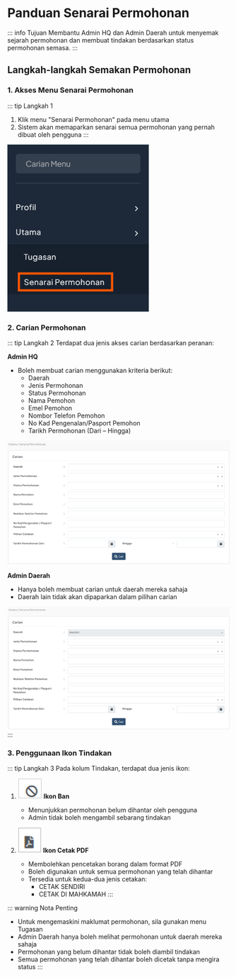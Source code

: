 # Panduan Senarai Permohonan

::: info Tujuan
Membantu Admin HQ dan Admin Daerah untuk menyemak sejarah permohonan dan membuat tindakan berdasarkan status permohonan semasa.
:::

## Langkah-langkah Semakan Permohonan

### 1. Akses Menu Senarai Permohonan

::: tip Langkah 1
1. Klik menu "Senarai Permohonan" pada menu utama
2. Sistem akan memaparkan senarai semua permohonan yang pernah dibuat oleh pengguna
:::

![Menu Senarai Permohonan](./image/admin/permohonan/image1.png)

### 2. Carian Permohonan

::: tip Langkah 2
Terdapat dua jenis akses carian berdasarkan peranan:

**Admin HQ**
- Boleh membuat carian menggunakan kriteria berikut:
  - Daerah
  - Jenis Permohonan
  - Status Permohonan
  - Nama Pemohon
  - Emel Pemohon
  - Nombor Telefon Pemohon
  - No Kad Pengenalan/Pasport Pemohon
  - Tarikh Permohonan (Dari – Hingga)

![Carian Admin HQ](./image/admin/permohonan/image2.png)

**Admin Daerah**
- Hanya boleh membuat carian untuk daerah mereka sahaja
- Daerah lain tidak akan dipaparkan dalam pilihan carian

![Carian Admin Daerah](./image/admin/permohonan/image3.png)
:::

### 3. Penggunaan Ikon Tindakan

::: tip Langkah 3
Pada kolum Tindakan, terdapat dua jenis ikon:

1. ![Ban](./image/admin/permohonan/image4.png) **Ikon Ban**
   - Menunjukkan permohonan belum dihantar oleh pengguna
   - Admin tidak boleh mengambil sebarang tindakan

2. ![Cetak PDF](./image/admin/permohonan/image5.png) **Ikon Cetak PDF**
   - Membolehkan pencetakan borang dalam format PDF
   - Boleh digunakan untuk semua permohonan yang telah dihantar
   - Tersedia untuk kedua-dua jenis cetakan:
     - CETAK SENDIRI
     - CETAK DI MAHKAMAH
:::

::: warning Nota Penting
- Untuk mengemaskini maklumat permohonan, sila gunakan menu Tugasan
- Admin Daerah hanya boleh melihat permohonan untuk daerah mereka sahaja
- Permohonan yang belum dihantar tidak boleh diambil tindakan
- Semua permohonan yang telah dihantar boleh dicetak tanpa mengira status
::: 